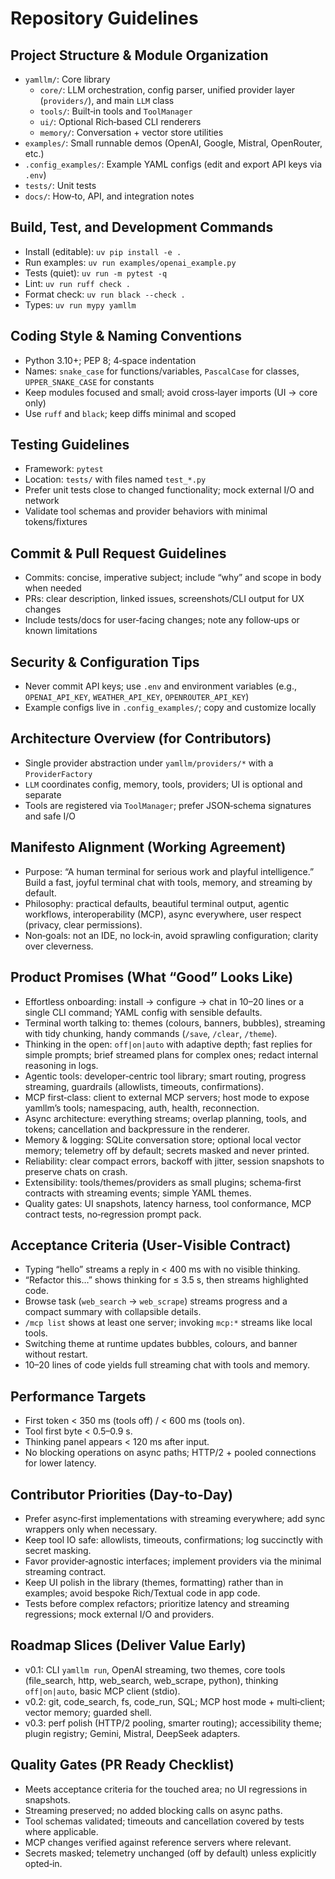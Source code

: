 # Repository Guidelines

## Project Structure & Module Organization
- `yamllm/`: Core library
  - `core/`: LLM orchestration, config parser, unified provider layer (`providers/`), and main `LLM` class
  - `tools/`: Built‑in tools and `ToolManager`
  - `ui/`: Optional Rich‑based CLI renderers
  - `memory/`: Conversation + vector store utilities
- `examples/`: Small runnable demos (OpenAI, Google, Mistral, OpenRouter, etc.)
- `.config_examples/`: Example YAML configs (edit and export API keys via `.env`)
- `tests/`: Unit tests
- `docs/`: How‑to, API, and integration notes

## Build, Test, and Development Commands
- Install (editable): `uv pip install -e .`
- Run examples: `uv run examples/openai_example.py`
- Tests (quiet): `uv run -m pytest -q`
- Lint: `uv run ruff check .`
- Format check: `uv run black --check .`
- Types: `uv run mypy yamllm`

## Coding Style & Naming Conventions
- Python 3.10+; PEP 8; 4‑space indentation
- Names: `snake_case` for functions/variables, `PascalCase` for classes, `UPPER_SNAKE_CASE` for constants
- Keep modules focused and small; avoid cross‑layer imports (UI → core only)
- Use `ruff` and `black`; keep diffs minimal and scoped

## Testing Guidelines
- Framework: `pytest`
- Location: `tests/` with files named `test_*.py`
- Prefer unit tests close to changed functionality; mock external I/O and network
- Validate tool schemas and provider behaviors with minimal tokens/fixtures

## Commit & Pull Request Guidelines
- Commits: concise, imperative subject; include “why” and scope in body when needed
- PRs: clear description, linked issues, screenshots/CLI output for UX changes
- Include tests/docs for user‑facing changes; note any follow‑ups or known limitations

## Security & Configuration Tips
- Never commit API keys; use `.env` and environment variables (e.g., `OPENAI_API_KEY`, `WEATHER_API_KEY`, `OPENROUTER_API_KEY`)
- Example configs live in `.config_examples/`; copy and customize locally

## Architecture Overview (for Contributors)
- Single provider abstraction under `yamllm/providers/*` with a `ProviderFactory`
- `LLM` coordinates config, memory, tools, providers; UI is optional and separate
- Tools are registered via `ToolManager`; prefer JSON‑schema signatures and safe I/O

## Manifesto Alignment (Working Agreement)
- Purpose: “A human terminal for serious work and playful intelligence.” Build a fast, joyful terminal chat with tools, memory, and streaming by default.
- Philosophy: practical defaults, beautiful terminal output, agentic workflows, interoperability (MCP), async everywhere, user respect (privacy, clear permissions).
- Non‑goals: not an IDE, no lock‑in, avoid sprawling configuration; clarity over cleverness.

## Product Promises (What “Good” Looks Like)
- Effortless onboarding: install → configure → chat in 10–20 lines or a single CLI command; YAML config with sensible defaults.
- Terminal worth talking to: themes (colours, banners, bubbles), streaming with tidy chunking, handy commands (`/save`, `/clear`, `/theme`).
- Thinking in the open: `off|on|auto` with adaptive depth; fast replies for simple prompts; brief streamed plans for complex ones; redact internal reasoning in logs.
- Agentic tools: developer‑centric tool library; smart routing, progress streaming, guardrails (allowlists, timeouts, confirmations).
- MCP first‑class: client to external MCP servers; host mode to expose yamllm’s tools; namespacing, auth, health, reconnection.
- Async architecture: everything streams; overlap planning, tools, and tokens; cancellation and backpressure in the renderer.
- Memory & logging: SQLite conversation store; optional local vector memory; telemetry off by default; secrets masked and never printed.
- Reliability: clear compact errors, backoff with jitter, session snapshots to preserve chats on crash.
- Extensibility: tools/themes/providers as small plugins; schema‑first contracts with streaming events; simple YAML themes.
- Quality gates: UI snapshots, latency harness, tool conformance, MCP contract tests, no‑regression prompt pack.

## Acceptance Criteria (User‑Visible Contract)
- Typing “hello” streams a reply in < 400 ms with no visible thinking.
- “Refactor this…” shows thinking for ≤ 3.5 s, then streams highlighted code.
- Browse task (`web_search` → `web_scrape`) streams progress and a compact summary with collapsible details.
- `/mcp list` shows at least one server; invoking `mcp:*` streams like local tools.
- Switching theme at runtime updates bubbles, colours, and banner without restart.
- 10–20 lines of code yields full streaming chat with tools and memory.

## Performance Targets
- First token < 350 ms (tools off) / < 600 ms (tools on).
- Tool first byte < 0.5–0.9 s.
- Thinking panel appears < 120 ms after input.
- No blocking operations on async paths; HTTP/2 + pooled connections for lower latency.

## Contributor Priorities (Day‑to‑Day)
- Prefer async‑first implementations with streaming everywhere; add sync wrappers only when necessary.
- Keep tool IO safe: allowlists, timeouts, confirmations; log succinctly with secret masking.
- Favor provider‑agnostic interfaces; implement providers via the minimal streaming contract.
- Keep UI polish in the library (themes, formatting) rather than in examples; avoid bespoke Rich/Textual code in app code.
- Tests before complex refactors; prioritize latency and streaming regressions; mock external I/O and providers.

## Roadmap Slices (Deliver Value Early)
- v0.1: CLI `yamllm run`, OpenAI streaming, two themes, core tools (file_search, http, web_search, web_scrape, python), thinking `off|on|auto`, basic MCP client (stdio).
- v0.2: git, code_search, fs, code_run, SQL; MCP host mode + multi‑client; vector memory; guarded shell.
- v0.3: perf polish (HTTP/2 pooling, smarter routing); accessibility theme; plugin registry; Gemini, Mistral, DeepSeek adapters.

## Quality Gates (PR Ready Checklist)
- Meets acceptance criteria for the touched area; no UI regressions in snapshots.
- Streaming preserved; no added blocking calls on async paths.
- Tool schemas validated; timeouts and cancellation covered by tests where applicable.
- MCP changes verified against reference servers where relevant.
- Secrets masked; telemetry unchanged (off by default) unless explicitly opted‑in.
